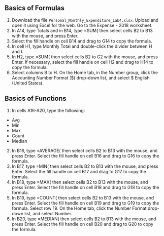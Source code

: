 ## Basics of Formulas
1. Download the file `Personal_Monthly_Expenditure_Lab4.xlsx`. Upload and open it using Excel for the web. Go to the Expense - 2018 worksheet.
2. In A14, type Totals and in B14, type =SUM( then select cells B2 to B13 with the mouse, and press Enter.
3. Select the fill handle on cell B14 and drag to G14 to copy the formula.
4. In cell H1, type Monthly Total and double-click the divider between H and I.
5. In H2, type =SUM( then select cells B2 to G2 with the mouse, and press Enter. If necessary, select the fill handle on cell H2 and drag to H14 to copy the formula.
6. Select columns B to H. On the Home tab, in the Number group, click the Accounting Number Format ($) drop-down list, and select $ English (United States).

## Basics of Functions
1. In cells A16-A20, type the following:
  + Avg
  + Min
  + Max
  + Count
  + Median
2. In B16, type =AVERAGE( then select cells B2 to B13 with the mouse, and press Enter. Select the fill handle on cell B16 and drag to G16 to copy the formula.
3. In B17, type =MIN( then select cells B2 to B13 with the mouse, and press Enter. Select the fill handle on cell B17 and drag to G17 to copy the formula.
4. In B18, type =MAX( then select cells B2 to B13 with the mouse, and press Enter. Select the fill handle on cell B18 and drag to G18 to copy the formula.
5. In B19, type =COUNT( then select cells B2 to B13 with the mouse, and press Enter. Select the fill handle on cell B19 and drag to G19 to copy the formula. Select row 19. On the Home tab, click the Number Format drop-down list, and select Number.
6. In B20, type =MEDIAN( then select cells B2 to B13 with the mouse, and press Enter. Select the fill handle on cell B20 and drag to G20 to copy the formula.
